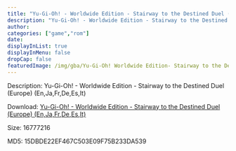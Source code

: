 ```yaml
---
title: "Yu-Gi-Oh! - Worldwide Edition - Stairway to the Destined Duel (Europe) (En,Ja,Fr,De,Es,It)"
description: "Yu-Gi-Oh! - Worldwide Edition - Stairway to the Destined Duel (Europe) (En,Ja,Fr,De,Es,It)"
author: 
categories: ["game","rom"]
date: 
displayInList: true
displayInMenu: false
dropCap: false
featuredImage: /img/gba/Yu-Gi-Oh! Worldwide Edition- Stairway to the Destined Duel [Europe].jpg
---
```


Description: Yu-Gi-Oh! - Worldwide Edition - Stairway to the Destined Duel (Europe) (En,Ja,Fr,De,Es,It)

Download: <a style="text-decoration:underline;" href="https://mega.nz/#!uSIkWawY!9gYYoyFmobZyzMyQfccVO4RGsGIcwKbIJWwVksoSa2M" target = "_blank" rel = "nofollow" > Yu-Gi-Oh! - Worldwide Edition - Stairway to the Destined Duel (Europe) (En,Ja,Fr,De,Es,It)</a>

Size: 16777216

MD5: 15DBDE22EF467C503E09F75B233DA539

